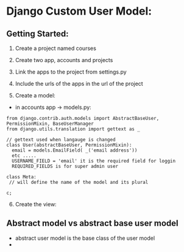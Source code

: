 # Django Custom User Model:

## Getting Started:
1.  Create a project named courses
2.  Create two app, accounts and projects
3.  Link the apps to the project from settings.py
4.  Include the urls of the apps in the url of the project

5.  Create a model:
   * in accounts app -> models.py:
  ```
  from django.contrib.auth.models import AbstractBaseUser, PermissionMixin, BaseUserManager
  from django.utils.translation import gettext as _

// gettext used when langauge is changed
  class User(abstractBaseUser, PermissionMixin):
    email = models.EmailField( _('email address'))
    etc .....
    USERNAME_FIELD = 'email' it is the required field for loggin 
    REQUIRED_FIELDS is for super admin user
  ```
  ```
  class Meta:
   // will define the name of the model and its plural
```
```
c;
```

6. Create the view:
   


##  Abstract model vs abstract base user model
* abstract user model is the base class of the user model
* 
  